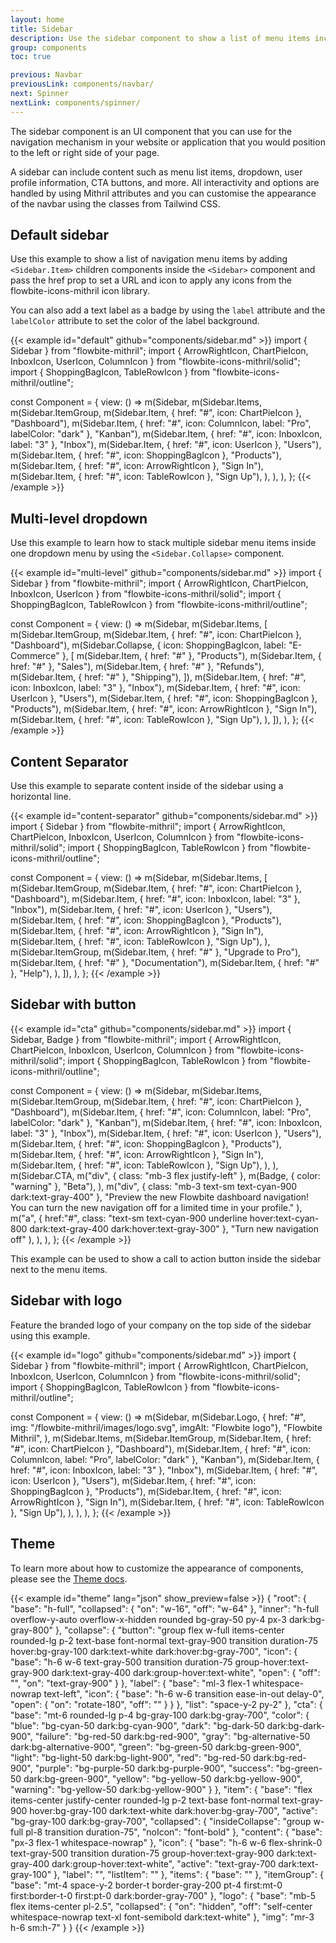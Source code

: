 ```yaml
---
layout: home
title: Sidebar
description: Use the sidebar component to show a list of menu items including multi-level dropdown menu on the left or right side of your page for admin dashboards and applications
group: components
toc: true

previous: Navbar
previousLink: components/navbar/
next: Spinner
nextLink: components/spinner/
---
```

The sidebar component is an UI component that you can use for the navigation mechanism in your website or application that you would position to the left or right side of your page.

A sidebar can include content such as menu list items, dropdown, user profile information, CTA buttons, and more.
All interactivity and options are handled by using Mithril attributes and you can customise the appearance of the navbar using the classes from Tailwind CSS.

## Default sidebar

Use this example to show a list of navigation menu items by adding `<Sidebar.Item>` children components inside the `<Sidebar>` component and pass the href prop to set a URL and icon to apply any icons from the flowbite-icons-mithril icon library.

You can also add a text label as a badge by using the `label` attribute and the `labelColor` attribute to set the color of the label background.

{{< example id="default" github="components/sidebar.md" >}}
import { Sidebar } from "flowbite-mithril";
import { ArrowRightIcon, ChartPieIcon, InboxIcon, UserIcon, ColumnIcon } from "flowbite-icons-mithril/solid";
import { ShoppingBagIcon, TableRowIcon } from "flowbite-icons-mithril/outline";

const Component = {
  view: () =>
    m(Sidebar,
      m(Sidebar.Items,
        m(Sidebar.ItemGroup,
          m(Sidebar.Item, { href: "#", icon: ChartPieIcon }, "Dashboard"),
          m(Sidebar.Item, { href: "#", icon: ColumnIcon, label: "Pro", labelColor: "dark" }, "Kanban"),
          m(Sidebar.Item, { href: "#", icon: InboxIcon, label: "3" }, "Inbox"),
          m(Sidebar.Item, { href: "#", icon: UserIcon }, "Users"),
          m(Sidebar.Item, { href: "#", icon: ShoppingBagIcon }, "Products"),
          m(Sidebar.Item, { href: "#", icon: ArrowRightIcon }, "Sign In"),
          m(Sidebar.Item, { href: "#", icon: TableRowIcon }, "Sign Up"),
        ),
      ),
    ),
};
{{< /example >}}

## Multi-level dropdown

Use this example to learn how to stack multiple sidebar menu items inside one dropdown menu by using the `<Sidebar.Collapse>` component.

{{< example id="multi-level" github="components/sidebar.md" >}}
import { Sidebar } from "flowbite-mithril";
import { ArrowRightIcon, ChartPieIcon, InboxIcon, UserIcon } from "flowbite-icons-mithril/solid";
import { ShoppingBagIcon, TableRowIcon } from "flowbite-icons-mithril/outline";

const Component = {
  view: () =>
    m(Sidebar,
      m(Sidebar.Items, [
        m(Sidebar.ItemGroup,
          m(Sidebar.Item, { href: "#", icon: ChartPieIcon }, "Dashboard"),
          m(Sidebar.Collapse, { icon: ShoppingBagIcon, label: "E-Commerce" }, [
            m(Sidebar.Item, { href: "#" }, "Products"),
            m(Sidebar.Item, { href: "#" }, "Sales"),
            m(Sidebar.Item, { href: "#" }, "Refunds"),
            m(Sidebar.Item, { href: "#" }, "Shipping"),
          ]),
          m(Sidebar.Item, { href: "#", icon: InboxIcon, label: "3" }, "Inbox"),
          m(Sidebar.Item, { href: "#", icon: UserIcon }, "Users"),
          m(Sidebar.Item, { href: "#", icon: ShoppingBagIcon }, "Products"),
          m(Sidebar.Item, { href: "#", icon: ArrowRightIcon }, "Sign In"),
          m(Sidebar.Item, { href: "#", icon: TableRowIcon }, "Sign Up"),
        ),
      ]),
    ),
};
{{< /example >}}

## Content Separator

Use this example to separate content inside of the sidebar using a horizontal line.

{{< example id="content-separator" github="components/sidebar.md" >}}
import { Sidebar } from "flowbite-mithril";
import { ArrowRightIcon, ChartPieIcon, InboxIcon, UserIcon, ColumnIcon } from "flowbite-icons-mithril/solid";
import { ShoppingBagIcon, TableRowIcon } from "flowbite-icons-mithril/outline";

const Component = {
  view: () =>
    m(Sidebar,
      m(Sidebar.Items, [
        m(Sidebar.ItemGroup,
          m(Sidebar.Item, { href: "#", icon: ChartPieIcon }, "Dashboard"),
          m(Sidebar.Item, { href: "#", icon: InboxIcon, label: "3" }, "Inbox"),
          m(Sidebar.Item, { href: "#", icon: UserIcon }, "Users"),
          m(Sidebar.Item, { href: "#", icon: ShoppingBagIcon }, "Products"),
          m(Sidebar.Item, { href: "#", icon: ArrowRightIcon }, "Sign In"),
          m(Sidebar.Item, { href: "#", icon: TableRowIcon }, "Sign Up"),
        ),
        m(Sidebar.ItemGroup,
          m(Sidebar.Item, { href: "#" }, "Upgrade to Pro"),
          m(Sidebar.Item, { href: "#" }, "Documentation"),
          m(Sidebar.Item, { href: "#" }, "Help"),
        ),
      ]),
    ),
};
{{< /example >}}

## Sidebar with button

{{< example id="cta" github="components/sidebar.md" >}}
import { Sidebar, Badge } from "flowbite-mithril";
import { ArrowRightIcon, ChartPieIcon, InboxIcon, UserIcon, ColumnIcon } from "flowbite-icons-mithril/solid";
import { ShoppingBagIcon, TableRowIcon } from "flowbite-icons-mithril/outline";

const Component = {
  view: () =>
    m(Sidebar,
      m(Sidebar.Items,
        m(Sidebar.ItemGroup,
          m(Sidebar.Item, { href: "#", icon: ChartPieIcon }, "Dashboard"),
          m(Sidebar.Item, { href: "#", icon: ColumnIcon, label: "Pro", labelColor: "dark" }, "Kanban"),
          m(Sidebar.Item, { href: "#", icon: InboxIcon, label: "3" }, "Inbox"),
          m(Sidebar.Item, { href: "#", icon: UserIcon }, "Users"),
          m(Sidebar.Item, { href: "#", icon: ShoppingBagIcon }, "Products"),
          m(Sidebar.Item, { href: "#", icon: ArrowRightIcon }, "Sign In"),
          m(Sidebar.Item, { href: "#", icon: TableRowIcon }, "Sign Up"),
        ),
      ),
      m(Sidebar.CTA,
        m("div", { class: "mb-3 flex justify-left" },
          m(Badge, { color: "warning" }, "Beta"),
        ),
        m("div", { class: "mb-3 text-sm text-cyan-900 dark:text-gray-400" },
          "Preview the new Flowbite dashboard navigation! You can turn the new navigation off for a limited time in your profile."
        ),
        m("a", { href:"#", class: "text-sm text-cyan-900 underline hover:text-cyan-800 dark:text-gray-400 dark:hover:text-gray-300" },
          "Turn new navigation off"
        ),
      ),
    ),
};
{{< /example >}}

This example can be used to show a call to action button inside the sidebar next to the menu items.

## Sidebar with logo

Feature the branded logo of your company on the top side of the sidebar using this example.

{{< example id="logo" github="components/sidebar.md" >}}
import { Sidebar } from "flowbite-mithril";
import { ArrowRightIcon, ChartPieIcon, InboxIcon, UserIcon, ColumnIcon } from "flowbite-icons-mithril/solid";
import { ShoppingBagIcon, TableRowIcon } from "flowbite-icons-mithril/outline";

const Component = {
  view: () =>
    m(Sidebar,
      m(Sidebar.Logo, { href: "#", img: "/flowbite-mithril/images/logo.svg", imgAlt: "Flowbite logo"},
        "Flowbite Mithril",
      ),
      m(Sidebar.Items,
        m(Sidebar.ItemGroup,
          m(Sidebar.Item, { href: "#", icon: ChartPieIcon }, "Dashboard"),
          m(Sidebar.Item, { href: "#", icon: ColumnIcon, label: "Pro", labelColor: "dark" }, "Kanban"),
          m(Sidebar.Item, { href: "#", icon: InboxIcon, label: "3" }, "Inbox"),
          m(Sidebar.Item, { href: "#", icon: UserIcon }, "Users"),
          m(Sidebar.Item, { href: "#", icon: ShoppingBagIcon }, "Products"),
          m(Sidebar.Item, { href: "#", icon: ArrowRightIcon }, "Sign In"),
          m(Sidebar.Item, { href: "#", icon: TableRowIcon }, "Sign Up"),
        ),
      ),
    ),
};
{{< /example >}}


## Theme

To learn more about how to customize the appearance of components, please see the [Theme docs](https://patopesto.github.io/flowbite-mithril/customize/theme/).

{{< example id="theme" lang="json" show_preview=false >}}
{
  "root": {
    "base": "h-full",
    "collapsed": {
      "on": "w-16",
      "off": "w-64"
    },
    "inner": "h-full overflow-y-auto overflow-x-hidden rounded bg-gray-50 py-4 px-3 dark:bg-gray-800"
  },
  "collapse": {
    "button": "group flex w-full items-center rounded-lg p-2 text-base font-normal text-gray-900 transition duration-75 hover:bg-gray-100 dark:text-white dark:hover:bg-gray-700",
    "icon": {
      "base": "h-6 w-6 text-gray-500 transition duration-75 group-hover:text-gray-900 dark:text-gray-400 dark:group-hover:text-white",
      "open": {
        "off": "",
        "on": "text-gray-900"
      }
    },
    "label": {
      "base": "ml-3 flex-1 whitespace-nowrap text-left",
      "icon": {
        "base": "h-6 w-6 transition ease-in-out delay-0",
        "open": {
          "on": "rotate-180",
          "off": ""
        }
      }
    },
    "list": "space-y-2 py-2"
  },
  "cta": {
    "base": "mt-6 rounded-lg p-4 bg-gray-100 dark:bg-gray-700",
    "color": {
      "blue": "bg-cyan-50 dark:bg-cyan-900",
      "dark": "bg-dark-50 dark:bg-dark-900",
      "failure": "bg-red-50 dark:bg-red-900",
      "gray": "bg-alternative-50 dark:bg-alternative-900",
      "green": "bg-green-50 dark:bg-green-900",
      "light": "bg-light-50 dark:bg-light-900",
      "red": "bg-red-50 dark:bg-red-900",
      "purple": "bg-purple-50 dark:bg-purple-900",
      "success": "bg-green-50 dark:bg-green-900",
      "yellow": "bg-yellow-50 dark:bg-yellow-900",
      "warning": "bg-yellow-50 dark:bg-yellow-900"
    }
  },
  "item": {
    "base": "flex items-center justify-center rounded-lg p-2 text-base font-normal text-gray-900 hover:bg-gray-100 dark:text-white dark:hover:bg-gray-700",
    "active": "bg-gray-100 dark:bg-gray-700",
    "collapsed": {
      "insideCollapse": "group w-full pl-8 transition duration-75",
      "noIcon": "font-bold"
    },
    "content": {
      "base": "px-3 flex-1 whitespace-nowrap"
    },
    "icon": {
      "base": "h-6 w-6 flex-shrink-0 text-gray-500 transition duration-75 group-hover:text-gray-900 dark:text-gray-400 dark:group-hover:text-white",
      "active": "text-gray-700 dark:text-gray-100"
    },
    "label": "",
    "listItem": ""
  },
  "items": {
    "base": ""
  },
  "itemGroup": {
    "base": "mt-4 space-y-2 border-t border-gray-200 pt-4 first:mt-0 first:border-t-0 first:pt-0 dark:border-gray-700"
  },
  "logo": {
    "base": "mb-5 flex items-center pl-2.5",
    "collapsed": {
      "on": "hidden",
      "off": "self-center whitespace-nowrap text-xl font-semibold dark:text-white"
    },
    "img": "mr-3 h-6 sm:h-7"
  }
}
{{< /example >}}
